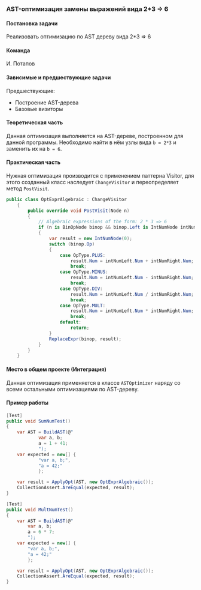 ### AST-оптимизация замены выражений вида 2*3 => 6

#### Постановка задачи
Реализовать оптимизацию по AST дереву вида 2*3 => 6

#### Команда
И. Потапов

#### Зависимые и предшествующие задачи
Предшествующие:
- Построение AST-дерева
- Базовые визиторы

#### Теоретическая часть
Данная оптимизация выполняется на AST-дереве, построенном для данной программы. Необходимо найти в нём узлы вида ```b = 2*3``` и заменить их на ```b = 6```.

#### Практическая часть
Нужная оптимизация производится с применением паттерна Visitor, для этого созданный класс наследует `ChangeVisitor` и переопределяет метод `PostVisit`.
```csharp
public class OptExprAlgebraic : ChangeVisitor
    {
        public override void PostVisit(Node n)
        {
            // Algebraic expressions of the form: 2 * 3 => 6
            if (n is BinOpNode binop && binop.Left is IntNumNode intNumLeft && binop.Right is IntNumNode intNumRight)
            {
                var result = new IntNumNode(0);
                switch (binop.Op)
                {
                    case OpType.PLUS:
                        result.Num = intNumLeft.Num + intNumRight.Num;
                        break;
                    case OpType.MINUS:
                        result.Num = intNumLeft.Num - intNumRight.Num;
                        break;
                    case OpType.DIV:
                        result.Num = intNumLeft.Num / intNumRight.Num;
                        break;
                    case OpType.MULT:
                        result.Num = intNumLeft.Num * intNumRight.Num;
                        break;
                    default:
                        return;
                }
                ReplaceExpr(binop, result);
            }
        }
    }
```

#### Место в общем проекте (Интеграция)
Данная оптимизация применяется в классе `ASTOptimizer` наряду со всеми остальными оптимизациями по AST-дереву.

#### Пример работы

```csharp
[Test]
public void SumNumTest()
{
    var AST = BuildAST(@"
            var a, b;
            a = 1 + 41;
            ");
    var expected = new[] {
            "var a, b;",
            "a = 42;"
            };

    var result = ApplyOpt(AST, new OptExprAlgebraic());
    CollectionAssert.AreEqual(expected, result);
}

[Test]
public void MultNumTest()
{
    var AST = BuildAST(@"
        var a, b;
        a = 6 * 7;
        ");
    var expected = new[] {
        "var a, b;",
        "a = 42;"
        };

    var result = ApplyOpt(AST, new OptExprAlgebraic());
    CollectionAssert.AreEqual(expected, result);
}
```
